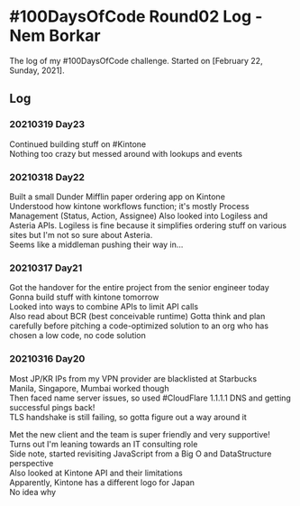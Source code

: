 # #100DaysOfCode Round02 Log - Nem Borkar

The log of my #100DaysOfCode challenge. Started on [February 22, Sunday, 2021].

## Log

### 20210319 Day23

Continued building stuff on #Kintone  
Nothing too crazy but messed around with lookups and events  

### 20210318 Day22
Built a small Dunder Mifflin paper ordering app on Kintone  
Understood how kintone workflows function; it's mostly Process Management (Status, Action, Assignee)
Also looked into Logiless and Asteria APIs. Logiless is fine because it simplifies ordering stuff on various sites but I'm not so sure about Asteria.  
Seems like a middleman pushing their way in...


### 20210317 Day21
Got the handover for the entire project from the senior engineer today  
Gonna build stuff with kintone tomorrow  
Looked into ways to combine APIs to limit API calls  
Also read about BCR (best conceivable runtime)
Gotta think and plan carefully before pitching a code-optimized solution to an org who has chosen a low code, no code solution  


### 20210316 Day20
Most JP/KR IPs from my VPN provider are blacklisted at Starbucks  
Manila, Singapore, Mumbai worked though  
Then faced name server issues, so used #CloudFlare 1.1.1.1 DNS and getting successful pings back!  
TLS handshake is still failing, so gotta figure out a way around it  

Met the new client and the team is super friendly and very supportive!  
Turns out I'm leaning towards an IT consulting role  
Side note, started revisiting JavaScript from a Big O and DataStructure perspective  
Also looked at Kintone API and their limitations  
Apparently, Kintone has a different logo for Japan  
No idea why  
